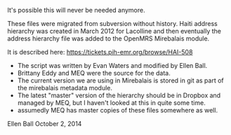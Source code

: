 It's possible this will never be needed anymore.

These files were migrated from subversion without history.  Haiti address hierarchy was 
created in March 2012 for Lacolline and then eventually the address hierarchy file 
was added to the OpenMRS Mirebalais module. 

It is described here:  https://tickets.pih-emr.org/browse/HAI-508

* The script was written by Evan Waters and modified by Ellen Ball.  
* Brittany Eddy and MEQ were the source for the data.
* The current version we are using in Mirebalais is stored in git as part of the mirebalais metadata module.
* The latest "master" version of the hierarchy should be in Dropbox and managed by MEQ, but I haven't looked at this in quite some time.
* assumedly MEQ has master copies of these files somewhere as well.

Ellen Ball
October 2, 2014
